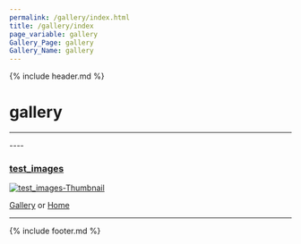 ```yaml
---
permalink: /gallery/index.html
title: /gallery/index
page_variable: gallery
Gallery_Page: gallery
Gallery_Name: gallery
---
```



{% include header.md %}

# gallery

----
<div class="image-container-gallery ImgContainer">
</div>
----

### [test_images]( ./test_images.html)
[ ![test_images-Thumbnail](/Thumbnails/thumbnail-test_images-bench-accounting-nvzvOPQW0gc-unsplash.jpg)]( ./test_images.html)


[Gallery]( ./index.html)
  or 
[Home]( ../)

----

<script>

{% include single-gallery.js %}

SetupGallery(".image-container-gallery ImgContainer");

</script>

{% include footer.md %}

